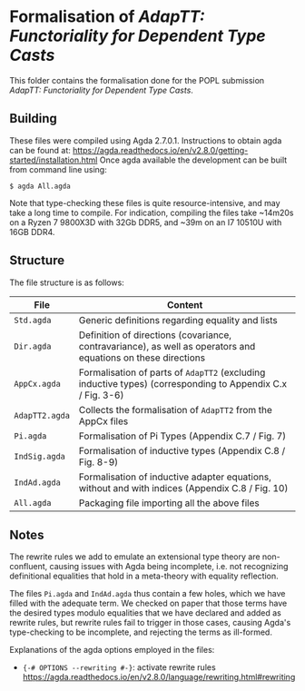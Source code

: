 # Formalisation of *AdapTT: Functoriality for Dependent Type Casts*

This folder contains the formalisation done for the POPL submission *AdapTT: Functoriality for Dependent Type Casts*.

## Building

These files were compiled using Agda 2.7.0.1.
Instructions to obtain agda can be found at: https://agda.readthedocs.io/en/v2.8.0/getting-started/installation.html
Once agda available the development can be built from command line using:

```
$ agda All.agda
```

Note that type-checking these files is quite resource-intensive, and may take a long time to compile.
For indication, compiling the files take ~14m20s on a Ryzen 7 9800X3D with 32Gb DDR5, and ~39m on an I7 10510U with 16GB DDR4.

## Structure

The file structure is as follows:

| File | Content |
|------|---------|
| `Std.agda` | Generic definitions regarding equality and lists
| `Dir.agda` | Definition of directions (covariance, contravariance), as well as operators and equations on these directions
| `AppCx.agda` | Formalisation of parts of `AdapTT2` (excluding inductive types) (corresponding to Appendix C.x / Fig. 3-6)
| `AdapTT2.agda` | Collects the formalisation of `AdapTT2` from the AppCx files
| `Pi.agda` | Formalisation of Pi Types (Appendix C.7 / Fig. 7)
| `IndSig.agda` | Formalisation of inductive types (Appendix C.8 / Fig. 8-9)
| `IndAd.agda` | Formalisation of inductive adapter equations, without and with indices (Appendix C.8 / Fig. 10)
| `All.agda` | Packaging file importing all the above files

## Notes

The rewrite rules we add to emulate an extensional type theory are non-confluent, causing issues with Agda being incomplete, i.e. not recognizing definitional equalities that hold in a meta-theory with equality reflection.

The files `Pi.agda` and `IndAd.agda` thus contain a few holes, which we have filled with the adequate term. We checked on paper that those terms have the desired types modulo equalities that we have declared and added as rewrite rules, but rewrite rules fail to trigger in those cases, causing Agda's type-checking to be incomplete, and rejecting the terms as ill-formed.

Explanations of the agda options employed in the files:
- `{-# OPTIONS --rewriting #-}`: activate rewrite rules https://agda.readthedocs.io/en/v2.8.0/language/rewriting.html#rewriting
